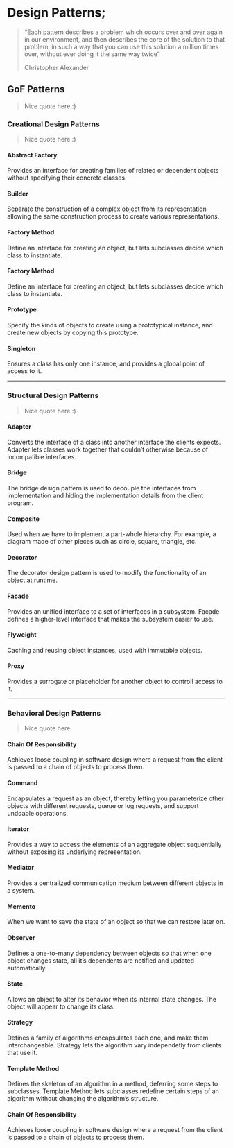# Design Patterns;

> “Each pattern describes a problem which occurs over and over again in our
> environment, and then describes the core of the solution to that problem,
> in such a way that you can use this solution a million times over,
> without ever doing it the same way twice”
>
> Christopher Alexander

## GoF Patterns

> Nice quote here :)

### Creational Design Patterns

> Nice quote here :)

#### Abstract Factory
Provides an interface for creating families of related or dependent objects
without specifying their concrete classes.

#### Builder
Separate the construction of a complex object from its representation
allowing the same construction process to create various representations.

#### Factory Method
Define an interface for creating an object, but lets subclasses decide which
class to instantiate.

#### Factory Method
Define an interface for creating an object, but lets subclasses decide which
class to instantiate.

#### Prototype
Specify the kinds of objects to create using a prototypical instance, and
create new objects by copying this prototype.

#### Singleton
Ensures a class has only one instance, and provides a global point of
access to it.

---

### Structural Design Patterns

> Nice quote here :)

#### Adapter
Converts the interface of a class into another interface the clients expects.
Adapter lets classes work together that couldn’t otherwise because of
incompatible interfaces.

#### Bridge
The bridge design pattern is used to decouple the interfaces from
implementation and hiding the implementation details from the client program.

#### Composite
Used when we have to implement a part-whole hierarchy.
For example, a diagram made of other pieces such as circle, square,
triangle, etc.

#### Decorator
The decorator design pattern is used to modify the functionality of an
object at runtime.

#### Facade
Provides an unified interface to a set of interfaces in a subsystem.
Facade defines a higher-level interface that makes the subsystem easier to use.

#### Flyweight
Caching and reusing object instances, used with immutable objects.

#### Proxy
Provides a surrogate or placeholder for another object to controll access to it.

---

### Behavioral Design Patterns

> Nice quote here

#### Chain Of Responsibility
Achieves loose coupling in software design where a request from
the client is passed to a chain of objects to process them.

#### Command
Encapsulates a request as an object, thereby letting you parameterize other
objects with different requests, queue or log requests, and support
undoable operations.

#### Iterator
Provides a way to access the elements of an aggregate object
sequentially without exposing its underlying representation.

#### Mediator
Provides a centralized communication medium between different objects
in a system.

#### Memento
When we want to save the state of an object so that we can restore later on.

#### Observer
Defines a one-to-many dependency between objects so that when one object
changes state, all it’s dependents are notified and updated automatically.

#### State
Allows an object to alter its behavior when its internal state changes.
The object will appear to change its class.

#### Strategy
Defines a family of algorithms encapsulates each one, and make them
interchangeable. Strategy lets the algorithm vary independetly from clients
that use it.

#### Template Method
Defines the skeleton of an algorithm in a method, deferring some steps to
subclasses. Template Method lets subclasses redefine certain steps of an
algorithm without changing the algorithm’s structure.

#### Chain Of Responsibility
Achieves loose coupling in software design where a request from
the client is passed to a chain of objects to process them.
